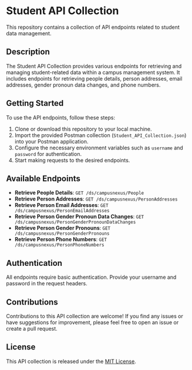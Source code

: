 # Student API Collection

This repository contains a collection of API endpoints related to student data management.

## Description

The Student API Collection provides various endpoints for retrieving and managing student-related data within a campus management system. It includes endpoints for retrieving people details, person addresses, email addresses, gender pronoun data changes, and phone numbers.

## Getting Started

To use the API endpoints, follow these steps:

1. Clone or download this repository to your local machine.
2. Import the provided Postman collection (`Student_API_Collection.json`) into your Postman application.
3. Configure the necessary environment variables such as `username` and `password` for authentication.
4. Start making requests to the desired endpoints.

## Available Endpoints

- **Retrieve People Details**: `GET /ds/campusnexus/People`
- **Retrieve Person Addresses**: `GET /ds/campusnexus/PersonAddresses`
- **Retrieve Person Email Addresses**: `GET /ds/campusnexus/PersonEmailAddresses`
- **Retrieve Person Gender Pronoun Data Changes**: `GET /ds/campusnexus/PersonGenderPronounDataChanges`
- **Retrieve Person Gender Pronouns**: `GET /ds/campusnexus/PersonGenderPronouns`
- **Retrieve Person Phone Numbers**: `GET /ds/campusnexus/PersonPhoneNumbers`

## Authentication

All endpoints require basic authentication. Provide your username and password in the request headers.

## Contributions

Contributions to this API collection are welcome! If you find any issues or have suggestions for improvement, please feel free to open an issue or create a pull request.

## License

This API collection is released under the [MIT License](LICENSE).
